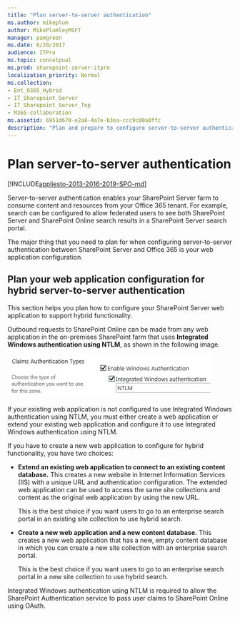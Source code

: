 ```yaml
---
title: "Plan server-to-server authentication"
ms.author: mikeplum
author: MikePlumleyMSFT
manager: pamgreen
ms.date: 6/20/2017
audience: ITPro
ms.topic: concetpual
ms.prod: sharepoint-server-itpro
localization_priority: Normal
ms.collection:
- Ent_O365_Hybrid
- IT_Sharepoint_Server
- IT_Sharepoint_Server_Top
- M365-collaboration
ms.assetid: 6951d670-e2a8-4a7e-b3ea-ccc9c00a0ffc
description: "Plan and prepare to configure server-to-server authentication from SharePoint Server to Office 365 for SharePoint hybrid."
---
```


# Plan server-to-server authentication

[!INCLUDE[appliesto-2013-2016-2019-SPO-md](../includes/appliesto-2013-2016-2019-SPO-md.md)]
  
Server-to-server authentication enables your SharePoint Server farm to consume content and resources from your Office 365 tenant. For example, search can be configured to allow federated users to see both SharePoint Server and SharePoint Online search results in a SharePoint Server search portal.
  
The major thing that you need to plan for when configuring server-to-server authentication between SharePoint Server and Office 365 is your web application configuration.
  
## Plan your web application configuration for hybrid server-to-server authentication

This section helps you plan how to configure your SharePoint Server web application to support hybrid functionality.
  
Outbound requests to SharePoint Online can be made from any web application in the on-premises SharePoint farm that uses **Integrated Windows authentication using NTLM**, as shown in the following image.
  
![Claim authentication types for SharePoint hybrid](../media/ClaimAuthenticationTypes.gif)
  
If your existing web application is not configured to use Integrated Windows authentication using NTLM, you must either create a web application or extend your existing web application and configure it to use Integrated Windows authentication using NTLM.
  
If you have to create a new web application to configure for hybrid functionality, you have two choices:
  
- **Extend an existing web application to connect to an existing content database.** This creates a new website in Internet Information Services (IIS) with a unique URL and authentication configuration. The extended web application can be used to access the same site collections and content as the original web application by using the new URL. 
    
    This is the best choice if you want users to go to an enterprise search portal in an existing site collection to use hybrid search.
    
- **Create a new web application and a new content database.** This creates a new web application that has a new, empty content database in which you can create a new site collection with an enterprise search portal. 
    
    This is the best choice if you want users to go to an enterprise search portal in a new site collection to use hybrid search.
    
Integrated Windows authentication using NTLM is required to allow the SharePoint Authentication service to pass user claims to SharePoint Online using OAuth.
  

